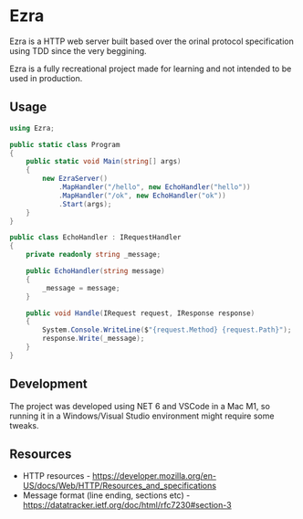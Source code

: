 # Ezra

Ezra is a HTTP web server built based over the orinal protocol specification
using TDD since the very beggining.

Ezra is a fully recreational project made for learning and not intended
to be used in production.

## Usage

```csharp
using Ezra;

public static class Program
{
    public static void Main(string[] args)
    {
        new EzraServer()
            .MapHandler("/hello", new EchoHandler("hello"))
            .MapHandler("/ok", new EchoHandler("ok"))
            .Start(args);
    }
}

public class EchoHandler : IRequestHandler
{
    private readonly string _message;

    public EchoHandler(string message)
    {
        _message = message;
    }

    public void Handle(IRequest request, IResponse response)
    {
        System.Console.WriteLine($"{request.Method} {request.Path}");
        response.Write(_message);
    }
}
```

## Development

The project was developed using NET 6 and VSCode in a Mac M1, so
running it in a Windows/Visual Studio environment might require
some tweaks.

## Resources

- HTTP resources - https://developer.mozilla.org/en-US/docs/Web/HTTP/Resources_and_specifications
- Message format (line ending, sections etc) - https://datatracker.ietf.org/doc/html/rfc7230#section-3
